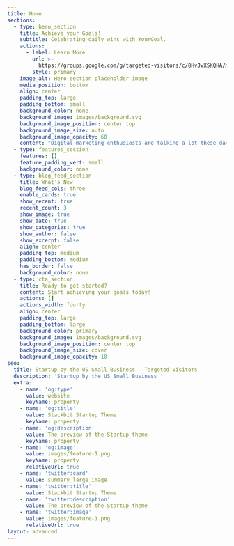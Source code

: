 ```yaml
---
title: Home
sections:
  - type: hero_section
    title: Achieve your Goals!
    subtitle: Celebrating daily wins with YourGoal.
    actions:
      - label: Learn More
        url: >-
          https://groups.google.com/g/targeted-visitors/c/8HvJwXSKQHA/m/NseI_TsVCAAJ
        style: primary
    image_alt: Hero section placeholder image
    media_position: bottom
    align: center
    padding_top: large
    padding_bottom: small
    background_color: none
    background_image: images/background.svg
    background_image_position: center top
    background_image_size: auto
    background_image_opacity: 60
    content: "Digital marketing enthusiasts are talking a lot these days about\nstartups.\_In this article, you will learn about the concept of startup and\nits examples.\n\nStartup is a company that is in the first stage of its\noperations.\_These companies are often initially supported by their\nentrepreneurial founders and used to develop a product or service because their\nfounders believe there is a demand for it.\_Due to limited revenue or high\ncosts, most of these small-scale operations are not sustainable in the long run\nand will not last without the help of investors.\n\nIn the late 1990s, the most common type of startup was\ndotcom.\_Investing at this time was very easy due to the interest of\ninvestors in the emergence of this type of business.\_Simply put, a startup\nis a technology-based business.\_Not every technology-based business is\nnecessarily a startup, but all startups use the [web, mobile, Internet website traffic](https://groups.google.com/g/targeted-visitors/c/4Jd01Dkk3Io), and new technologies to grow and reach a large\nnumber of users.\n\n# What is a startup?\n\nDefinition of Startup: Although the framework of the concept\nof startup is almost fixed, but for this concept, definitions are provided,\nsome examples of which we will examine:\n\n## [**Definition of Startup by the US Small Business Center (USSBA)**](https://groups.google.com/g/targeted-visitors/c/8HvJwXSKQHA)**:**\n\nA business that is generally centered around technology and\nhas high growth potential.\n\n## Definition of Startup by Steve Blank:\n\nAn organization formed in search of a business model that is\nreproducible and scalable.\n\n## Definition of Startup by Eric Reese:\n\nA startup is a human entity that has been created to present\na new product or service in a situation of high ambiguity.\_This definition\nis given in Eric Reese's book Pure Toddler.\n\n## Definition of startup as an English word in Webster Dictionary:\n\nOperation Set up and launch an operation or move\n\n## What is the difference between a startup and a\_small business?\n\nAt first, many of us may think of startups as equivalent to\nsmall businesses.\_Although startups and small businesses are similar in\nmany ways, there are differences.\n\n## Types of startups\n\nSubblock, author of the Economy website, introduces 5 types\nof successful startups as follows: (Types of startups)\n\nIt is a startup that is integrated into our daily\nlives.\_For example, a person who has provided an electric car for fun in\nthe park, by offering it to others and receiving money, can keep his electric\ncar at a high level and have more fun\n\nIn this type of startup, it is usually owned and operated by\na family, and they do more to support the family.\n\nThese types of profits are more productive and generally\nform a group of innovative and creative clusters.\_So that a few good ideas\ntogether form a purer idea.\n\nTypes of startups include lifestyle, small businesses,\nscalable, for sale, social and large businesses\n\nFor example, in the field of housing, start-ups are provided\nthat can solve the problem of real estate companies quickly.\_The creator\nof this startup only aims to sell this startup to large companies.\n\nThe goal of these startups is not just to make money, and\ntheir focus is more on turning the world into a better place for humans.\n\nLarge companies are forced to compete with new programs and\nstartups due to changes in customer tastes, new technologies, legislation, new\ncompetitors, and so on.\n\nUnlike scalable startups, the goal of these startups is to\nmake the world a better place, not to gain market share or build wealth for its\nfounders.\_After stating the types of startups to better understand the\nconcept. Startup, you need to\_get acquainted\_with startup\_weekend.\n\n### Startup Weekend\n\nStartup Weekend is a 54-hour weekend event where people from\ndifferent groups (developers, business executives, etc.) come up with\nideas.\_In fact, Startup Weekend is a place to present ideas.\_Judges\nand investment companies decide to accept or reject ideas by looking at\ndifferent ideas.\_\n\nThe first startup weekend history, which is also the first\nstartup history in its current form, dates back to 2007 in Boulder, Colorado,\nUSA.\_70 investors were present at that event.\n\nIn the continuation of this article, a brief history of\nentrepreneurship in Iran and the world is given in order to answer questions\nsuch as [how to\nbuild a startup](https://sites.google.com/view/php-4-beginners/home).\n\n#### History of Entrepreneurship\n\nFirst, we need to describe a concept called production\nscale.\n\nDefine production scale\n\nThe scale of production actually represents the output of a\nunit - usually industrial.\_Units that have a high output rate know their\nvolume of production with a high scale of production. How to produce falls into\nthe following four categories, which will be briefly described:\n\nBeginning in the 18th century, entrepreneurs moved from\nsmall-scale production in small towns to mass production.\_The availability\nof energy and manpower led to this move.\_The growing demand for products\nrequired proper organization and on the other hand provided the space for\nbusinesses to start.\_The United States played a prominent role during this\nperiod, and entrepreneurs such as Andrew Carnegie, George Morgan, and John\nDee.\_Rockefeller, Frank Kennan and Henry Ford.\n\nThere are other startups that operate in different\nfields.\_They can be seen below:\n\nAccording to the above list, the startups needed in Iran can\nbe identified and created with a correct idea generation.\n\n#### How to build a startup?\n\nYou can also use the checklist this [website](https://www.targetedwebtraffic.com/) to drive your ideas to\nstartups and start a business.\n"
  - type: features_section
    features: []
    feature_padding_vert: small
    background_color: none
  - type: blog_feed_section
    title: What's New
    blog_feed_cols: three
    enable_cards: true
    show_recent: true
    recent_count: 3
    show_image: true
    show_date: true
    show_categories: true
    show_author: false
    show_excerpt: false
    align: center
    padding_top: medium
    padding_bottom: medium
    has_border: false
    background_color: none
  - type: cta_section
    title: Ready to get started?
    content: Start achieving your goals today!
    actions: []
    actions_width: fourty
    align: center
    padding_top: large
    padding_bottom: large
    background_color: primary
    background_image: images/background.svg
    background_image_position: center top
    background_image_size: cover
    background_image_opacity: 10
seo:
  title: Startup by the US Small Business - Targeted Visitors
  description: 'Startup by the US Small Business '
  extra:
    - name: 'og:type'
      value: website
      keyName: property
    - name: 'og:title'
      value: Stackbit Startup Theme
      keyName: property
    - name: 'og:description'
      value: The preview of the Startup theme
      keyName: property
    - name: 'og:image'
      value: images/feature-1.png
      keyName: property
      relativeUrl: true
    - name: 'twitter:card'
      value: summary_large_image
    - name: 'twitter:title'
      value: Stackbit Startup Theme
    - name: 'twitter:description'
      value: The preview of the Startup theme
    - name: 'twitter:image'
      value: images/feature-1.png
      relativeUrl: true
layout: advanced
---
```


